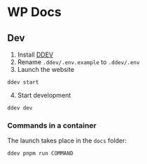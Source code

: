 # WP Docs

## Dev

1. Install [DDEV](https://ddev.com/get-started/)
2. Rename `.ddev/.env.example` to `.ddev/.env`
3. Launch the website

```shell
ddev start
```

4. Start development

```shell
ddev dev
```

### Commands in a container

The launch takes place in the `docs` folder:

```shell
ddev pnpm run COMMAND
```